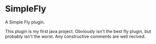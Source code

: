 # SimpleFly
A Simple Fly plugin.

This plugin is my first java project. Obviously isn't the best fly plugin, but probably isn't the worst.
Any constructive comments are well recived.
